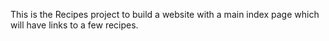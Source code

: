 This is the Recipes project to build a website with a main index page which will have links to a few recipes.
